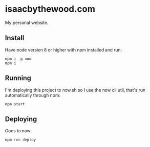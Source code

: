 # isaacbythewood.com

My personal website.

## Install

Have node version 8 or higher with npm installed and run:

    npm i -g now
    npm i

## Running

I'm deploying this project to now.sh so I use the now cli util, that's run automatically
through npm:

    npm start

## Deploying

Goes to now:

    npm run deploy
